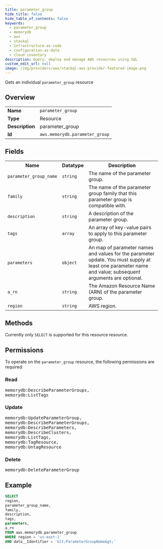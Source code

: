 ```yaml
---
title: parameter_group
hide_title: false
hide_table_of_contents: false
keywords:
  - parameter_group
  - memorydb
  - aws
  - stackql
  - infrastructure-as-code
  - configuration-as-data
  - cloud inventory
description: Query, deploy and manage AWS resources using SQL
custom_edit_url: null
image: /img/providers/aws/stackql-aws-provider-featured-image.png
---
```

Gets an individual <code>parameter_group</code> resource

## Overview
<table><tbody>
<tr><td><b>Name</b></td><td><code>parameter_group</code></td></tr>
<tr><td><b>Type</b></td><td>Resource</td></tr>
<tr><td><b>Description</b></td><td>parameter_group</td></tr>
<tr><td><b>Id</b></td><td><code>aws.memorydb.parameter_group</code></td></tr>
</tbody></table>

## Fields
<table><tbody>
<tr><th>Name</th><th>Datatype</th><th>Description</th></tr>
<tr><td><code>parameter_group_name</code></td><td><code>string</code></td><td>The name of the parameter group.</td></tr>
<tr><td><code>family</code></td><td><code>string</code></td><td>The name of the parameter group family that this parameter group is compatible with.</td></tr>
<tr><td><code>description</code></td><td><code>string</code></td><td>A description of the parameter group.</td></tr>
<tr><td><code>tags</code></td><td><code>array</code></td><td>An array of key-value pairs to apply to this parameter group.</td></tr>
<tr><td><code>parameters</code></td><td><code>object</code></td><td>An map of parameter names and values for the parameter update. You must supply at least one parameter name and value; subsequent arguments are optional.</td></tr>
<tr><td><code>a_rn</code></td><td><code>string</code></td><td>The Amazon Resource Name (ARN) of the parameter group.</td></tr>
<tr><td><code>region</code></td><td><code>string</code></td><td>AWS region.</td></tr>

</tbody></table>

## Methods
Currently only <code>SELECT</code> is supported for this resource resource.

## Permissions

To operate on the <code>parameter_group</code> resource, the following permissions are required:

### Read
<pre>
memorydb:DescribeParameterGroups,
memorydb:ListTags</pre>

### Update
<pre>
memorydb:UpdateParameterGroup,
memorydb:DescribeParameterGroups,
memorydb:DescribeParameters,
memorydb:DescribeClusters,
memorydb:ListTags,
memorydb:TagResource,
memorydb:UntagResource</pre>

### Delete
<pre>
memorydb:DeleteParameterGroup</pre>


## Example
```sql
SELECT
region,
parameter_group_name,
family,
description,
tags,
parameters,
a_rn
FROM aws.memorydb.parameter_group
WHERE region = 'us-east-1'
AND data__Identifier = '&lt;ParameterGroupName&gt;'
```
